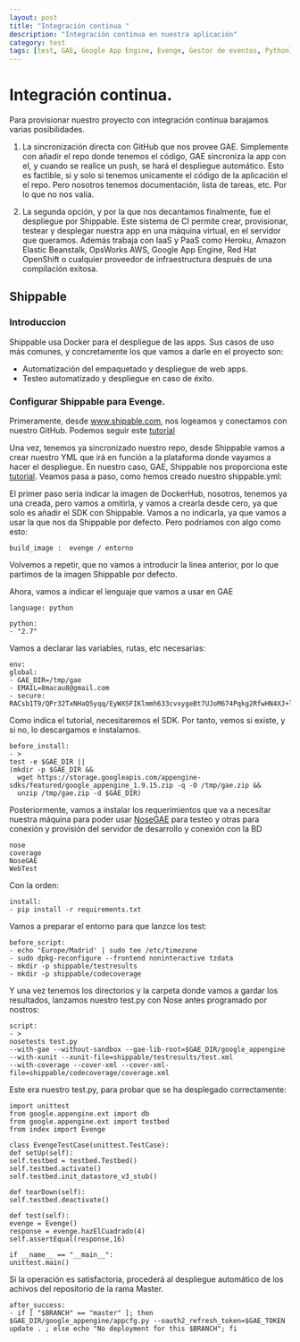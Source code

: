```yaml
---
layout: post
title: "Integración continua "
description: "Integración continua en nuestra aplicación"
category: test
tags: [test, GAE, Google App Engine, Evenge, Gestor de eventos, Python]
---
```


# Integración continua.

Para provisionar nuestro proyecto con integración continua barajamos varias posibilidades.

1. La sincronización directa con GitHub que nos provee GAE.
Simplemente con añadir el repo donde tenemos el código, GAE sincroniza la app con el, y cuando se realice un push, se hará el despliegue automático.
Esto es factible, si y solo si tenemos unicamente el código de la aplicación el el repo.
Pero nosotros tenemos documentación, lista de tareas, etc. Por lo que no nos valía.

2. La segunda opción, y por la que nos decantamos finalmente, fue el despliegue por Shippable.
Este sistema de CI permite crear, provisionar, testear y desplegar nuestra app en una máquina virtual, en el servidor que queramos.
Además trabaja con IaaS y PaaS como Heroku, Amazon Elastic Beanstalk, OpsWorks AWS, Google App Engine, Red Hat OpenShift o cualquier proveedor de infraestructura después de una compilación exitosa.

## Shippable
### Introduccion

Shippable usa Docker para el despliegue de las apps.
Sus casos de uso más comunes, y concretamente los que vamos a darle en el proyecto son:
- Automatización del empaquetado y despliegue de web apps.
- Testeo automatizado y despliegue en caso de éxito.

### Configurar Shippable para Evenge.

Primeramente, desde www.shipable.com, nos logeamos y conectamos con nuestro GitHub. Podemos seguir este [tutorial](http://docs.shippable.com/en/latest/start.html#getstarted)

Una vez, tenemos ya sincronizado nuestro repo, desde Shippable vamos a crear nuestro YML que irá en función a la plataforma donde vayamos a hacer el despliegue.
En nuestro caso, GAE, Shippable nos proporciona este [tutorial](http://docs.shippable.com/en/latest/continuous_deployment.html#continuous-deployment-to-google-app-engine).
Veamos pasa a paso, como hemos creado nuestro shippable.yml:

El primer paso sería indicar la imagen de DockerHub, nosotros, tenemos ya una creada,
pero vamos a omitirla, y vamos a crearla desde cero, ya que solo es añadir el SDK con Shippable.
Vamos a no indicarla, ya que vamos a usar la que nos da Shippable por defecto. Pero podríamos con algo como esto:
```
build_image :  evenge / entorno
```
Volvemos a repetir, que no vamos a introducir la linea anterior, por lo que partimos de la imagen Shippable por defecto.

Ahora, vamos a indicar el lenguaje que vamos a usar en GAE

```
language: python

python:
- "2.7"
```

Vamos a declarar las variables, rutas, etc necesarias:

```
env:
global:
- GAE_DIR=/tmp/gae
- EMAIL=8macau8@gmail.com
- secure: RACsb1T9/QPr32TxNHaQ5yqq/EyWXSFIKlmmh633cvxygeBt7UJoM674Pqkg2RfwHN4XJ+lrC8s4FDffixbK4OXKr7aW0lNjLNcdPM/1NgZC1mimNGG+UOB1sAMkLUO909V+pMHq53f5oYb+s3aHFukq9zG5+d7+yNZ89bb+lX4ujhFjxMTltT8OOuQvzFwRkOoTH7CdfJDUqeF+MABCuzOFq1ewU6j0QqTi4DtZP4ZNNMA/8b0935U2tOdFlbQ8Xx1ZTm6UFrMGEJGlfRJAOKls20mXiF3wudYSXEw69PztNyJ2vg+WL7oE6xUobJHXOLIReevDm7KrmEC8p7Re4w==
```

Como indica el tutorial, necesitaremos el SDK. Por tanto, vemos si existe, y si no, lo descargamos e instalamos.
```
before_install:
- >
test -e $GAE_DIR ||
(mkdir -p $GAE_DIR &&
  wget https://storage.googleapis.com/appengine-sdks/featured/google_appengine_1.9.15.zip -q -O /tmp/gae.zip &&
  unzip /tmp/gae.zip -d $GAE_DIR)
```

Posteriormente, vamos a instalar los requerimientos que va a necesitar nuestra máquina para poder usar [NoseGAE](https://github.com/Trii/NoseGAE) para testeo y otras para conexión y provisión del servidor de desarrollo y conexión con la BD
```
nose
coverage
NoseGAE
WebTest
```
Con la orden:
```
install:
- pip install -r requirements.txt
```

Vamos a preparar el entorno para que lanzce los test:
```
before_script:
- echo 'Europe/Madrid' | sudo tee /etc/timezone
- sudo dpkg-reconfigure --frontend noninteractive tzdata
- mkdir -p shippable/testresults
- mkdir -p shippable/codecoverage
```
Y una vez tenemos los directorios y la carpeta donde vamos a gardar los resultados, lanzamos nuestro test.py con Nose antes programado por nostros:

```
script:
- >
nosetests test.py
--with-gae --without-sandbox --gae-lib-root=$GAE_DIR/google_appengine
--with-xunit --xunit-file=shippable/testresults/test.xml
--with-coverage --cover-xml --cover-xml-file=shippable/codecoverage/coverage.xml
```

Este era nuestro test.py, para probar que se ha desplegado correctamente:

```
import unittest
from google.appengine.ext import db
from google.appengine.ext import testbed
from index import Evenge

class EvengeTestCase(unittest.TestCase):
def setUp(self):
self.testbed = testbed.Testbed()
self.testbed.activate()
self.testbed.init_datastore_v3_stub()

def tearDown(self):
self.testbed.deactivate()

def test(self):
evenge = Evenge()
response = evenge.hazElCuadrado(4)
self.assertEqual(response,16)

if __name__ == "__main__":
unittest.main()
```

Si la operación es satisfactoria, procederá al despliegue automático de los achivos del repositorio de la rama Master.
```
after_success:
- if [ "$BRANCH" == "master" ]; then $GAE_DIR/google_appengine/appcfg.py --oauth2_refresh_token=$GAE_TOKEN update . ; else echo "No deployment for this $BRANCH"; fi
```
